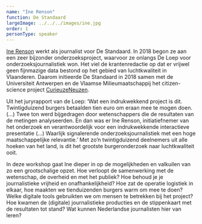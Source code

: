 ```yaml
---
name: "Ine Renson"
function: De Standaard
largeImage: ../../../images/ine.jpg
order: 1
personType: speaker
---
```

[Ine Renson](https://twitter.com/inerenson) werkt als journalist voor De Standaard. In 2018 begon ze aan een zeer bijzonder onderzoeksproject, waarvoor ze onlangs De Loep voor onderzoeksjournalistiek won. Het viel de krantenredactie op dat er vrijwel geen fijnmazige data bestond op het gebied van luchtkwaliteit in Vlaanderen. Daarom initieerde De Standaard in 2018 samen met de Universiteit Antwerpen en de Vlaamse Milieumaatschappij het citizen-science project [CurieuzeNeuzen](http://www.standaard.be/curieuzeneuzen).

Uit het juryrapport van de Loep: ‘Wat een indrukwekkend project is dit. Twintigduizend burgers betaalden tien euro om eraan mee te mogen doen. (…) Twee ton werd bijgedragen door wetenschappers die de resultaten van de metingen analyseerden. En dan was er Ine Renson, initiatiefnemer van het onderzoek en verantwoordelijk voor een indrukwekkende interactieve presentatie (…) Waarlijk signalerende onderzoeksjournalistiek met een hoge maatschappelijke relevantie.’ Met zo’n twintigduizend deelnemers uit alle hoeken van het land, is dit het grootste burgeronderzoek naar luchtkwaliteit ooit. 

In deze workshop gaat Ine dieper in op de mogelijkheden en valkuilen van zo een grootschalige opzet. Hoe verloopt de samenwerking met de wetenschap, de overheid en met het publiek? Hoe behoud je je journalistieke vrijheid en onafhankelijkheid? Hoe zat de operatie logistiek in elkaar, hoe maakten we tienduizenden burgers warm om mee te doen? Welke digitale tools gebruikten we om mensen te betrekken bij het project? Hoe kwamen de (digitale) journalistieke producties en de stippenkaart met de resultaten tot stand? Wat kunnen Nederlandse journalisten hier van leren?
